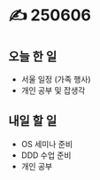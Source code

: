 # ✍️ 250606

## 오늘 한 일

* 서울 일정 (가족 행사)
* 개인 공부 및 잡생각



## 내일 할 일

* OS 세미나 준비
* DDD 수업 준비
* 개인 공부
